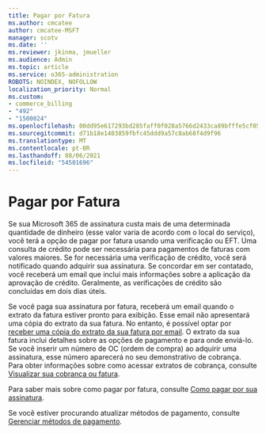 ```yaml
---
title: Pagar por Fatura
ms.author: cmcatee
author: cmcatee-MSFT
manager: scotv
ms.date: ''
ms.reviewer: jkinma, jmueller
ms.audience: Admin
ms.topic: article
ms.service: o365-administration
ROBOTS: NOINDEX, NOFOLLOW
localization_priority: Normal
ms.custom:
- commerce_billing
- "492"
- "1500024"
ms.openlocfilehash: 00dd95e617293bd285faff0f028a5766d2433ca89bfffe5cf053314dd56d8241
ms.sourcegitcommit: d71b18e1403859fbfc45ddd9a57c8ab68f4d9f96
ms.translationtype: MT
ms.contentlocale: pt-BR
ms.lasthandoff: 08/06/2021
ms.locfileid: "54501696"
---
```

# <a name="pay-by-invoice"></a>Pagar por Fatura

Se sua Microsoft 365 de assinatura custa mais de uma determinada quantidade de dinheiro (esse valor varia de acordo com o local do serviço), você terá a opção de pagar por fatura usando uma verificação ou EFT. Uma consulta de crédito pode ser necessária para pagamentos de faturas com valores maiores. Se for necessária uma verificação de crédito, você será notificado quando adquirir sua assinatura. Se concordar em ser contatado, você receberá um email que inclui mais informações sobre a aplicação da aprovação de crédito. Geralmente, as verificações de crédito são concluídas em dois dias úteis.

Se você paga sua assinatura por fatura, receberá um email quando o extrato da fatura estiver pronto para exibição. Esse email não apresentará uma cópia do extrato da sua fatura. No entanto, é possível optar por [receber uma cópia do extrato da sua fatura por email](/microsoft-365/commerce/billing-and-payments/view-your-bill-or-invoice.md#receive-a-copy-of-your-billing-statement-in-email). O extrato da sua fatura inclui detalhes sobre as opções de pagamento e para onde enviá-lo. Se você inserir um número de OC (ordem de compra) ao adquirir uma assinatura, esse número aparecerá no seu demonstrativo de cobrança. Para obter informações sobre como acessar extratos de cobrança, consulte [Visualizar sua cobrança ou fatura](/microsoft-365/commerce/billing-and-payments/view-your-bill-or-invoice).

Para saber mais sobre como pagar por fatura, consulte [Como pagar por sua assinatura](/microsoft-365/commerce/billing-and-payments/pay-for-your-subscription).

Se você estiver procurando atualizar métodos de pagamento, consulte [Gerenciar métodos de pagamento](/microsoft-365/commerce/billing-and-payments/manage-payment-methods).